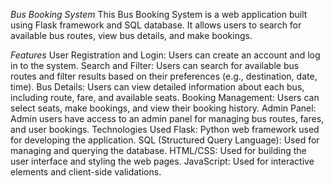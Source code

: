 *Bus Booking System*
This Bus Booking System is a web application built using Flask framework and SQL database. It allows users to search for available bus routes, view bus details, and make bookings.

*Features*
User Registration and Login: Users can create an account and log in to the system.
Search and Filter: Users can search for available bus routes and filter results based on their preferences (e.g., destination, date, time).
Bus Details: Users can view detailed information about each bus, including route, fare, and available seats.
Booking Management: Users can select seats, make bookings, and view their booking history.
Admin Panel: Admin users have access to an admin panel for managing bus routes, fares, and user bookings.
Technologies Used
Flask: Python web framework used for developing the application.
SQL (Structured Query Language): Used for managing and querying the database.
HTML/CSS: Used for building the user interface and styling the web pages.
JavaScript: Used for interactive elements and client-side validations.

